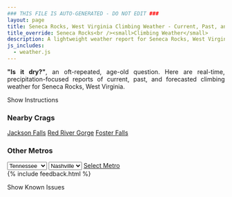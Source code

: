 ```yaml
---
### THIS FILE IS AUTO-GENERATED - DO NOT EDIT ###
layout: page
title: Seneca Rocks, West Virginia Climbing Weather - Current, Past, and Forecasted Report
title_override: Seneca Rocks<br /><small>Climbing Weather</small>
description: A lightweight weather report for Seneca Rocks, West Virginia. Optimized for slow internet connections.
js_includes:
  - weather.js
---
```


<section class="measure center lh-copy f5-ns f6 ph2 mv4" style="text-align: justify;">
<strong>"Is it dry?"</strong>, an oft-repeated, age-old question. Here are real-time,
precipitation-focused reports of current, past, and forecasted climbing weather for Seneca Rocks, West Virginia.
</section>

<p id="settings-toggle" class="mw5 b center tc hover-light-red black-70 pointer">Show Instructions</p>
<section id="settings" class="overflow-hidden" style="display:none;">
    <div class="mv2 ph2 center">
        <div class="fn f6 tc pv2">
            <p class="measure lh-copy center"><strong>Show/hide hourly forecasts</strong> by clicking the desired day.</p>
            <hr class="mw5 p0 mv2 o-60 b0 bt b--light-red light-red bg-light-red">
            <p class="measure lh-copy center"><strong>Current and Past conditions</strong> are measured by the nearest weather station. <strong>Forecast conditions</strong> are calculated and polled separately.</p>
            <hr class="mw5 p0 mv2 o-60 b0 bt b--light-red light-red bg-light-red">
            <p class="measure lh-copy center"><strong>Having issues?</strong> Try <a id="clear-cache" class="no-underline relative fancy-link light-red hover-light-red" href="#">clearing the local cache</a>.</p>
            <hr class="mw5 p0 mv2 o-60 b0 bt b--light-red light-red bg-light-red">
            <p class="measure lh-copy center">Weather data sourced from <a class="no-underline fancy-link relative light-red" target="_blank" href="https://www.weather.gov/documentation/services-web-api">weather.gov</a>.</p>
        </div>
    </div>
</section>
<section id="weather" data-crag="seneca-rocks-west-virginia" class="mv4-ns mv3 ph2 center"></section>
<section id="nearby" class="tc lh-copy">
  <h3>Nearby Crags</h3>
<a class="nowrap no-underline fancy-link relative light-red mh3" href="/crags/jackson-falls-illinois-weather.html">Jackson Falls</a>
<a class="nowrap no-underline fancy-link relative light-red mh3" href="/crags/red-river-gorge-kentucky-weather.html">Red River Gorge</a>
<a class="nowrap no-underline fancy-link relative light-red mh3" href="/crags/foster-falls-tennessee-weather.html">Foster Falls</a>
</section>
<section id="nearby" class="tc lh-copy">
  <h3>Other Metros</h3>
  <select class="ma1 bg-near-white pa2" id="stateSel">
    <option value="Texas">Texas</option>
    <option value="Washington">Washington</option>
    <option value="Colorado">Colorado</option>
    <option value="Tennessee" selected>Tennessee</option>
    <option value="Utah">Utah</option>
    <option value="California">California</option>
  </select>
  <select class="ma1 bg-near-white pa2" id="citySel">
    <option value="Nashville" selected>Nashville</option>
  </select>
  <a id="selectMetro" class="f6 link dim ph3 pv2 ma1 dib white bg-light-red" href="/crags/nashville-tennessee-weather.html">Select Metro</a>
  <script>
    var states = [];
    states["Texas"] = "Austin"
    states["Washington"] = "Seattle"
    states["Colorado"] = "Denver"
    states["Tennessee"] = "Nashville"
    states["Utah"] = "Salt Lake City"
    states["California"] = "San Francisco|Los Angeles"
  </script>
</section>
{% include feedback.html %}
<p id="issues-toggle" class="mw5 b center tc hover-light-red black-70 pointer">Show Known Issues</p>
<section id="issues" class="overflow-hidden tc f6">
</section>

<script>
  var weekly_LWX_14_57 = {"updated":"2021-05-05T08:31:51+00:00","units":"us","forecastGenerator":"BaselineForecastGenerator","generatedAt":"2021-05-05T08:49:19+00:00","updateTime":"2021-05-05T08:31:51+00:00","validTimes":"2021-05-05T02:00:00+00:00/P7DT23H","elevation":{"value":631.8504,"unitCode":"unit:m"},"periods":[{"number":1,"name":"Overnight","startTime":"2021-05-05T04:00:00-04:00","endTime":"2021-05-05T06:00:00-04:00","isDaytime":false,"temperature":59,"temperatureUnit":"F","temperatureTrend":null,"windSpeed":"6 mph","windDirection":"SW","icon":"https://api.weather.gov/icons/land/night/tsra,70?size=medium","shortForecast":"Chance Showers And Thunderstorms","detailedForecast":"Scattered rain showers before 5am, then a chance of showers and thunderstorms. Mostly cloudy, with a low around 59. Southwest wind around 6 mph. Chance of precipitation is 70%. New rainfall amounts between a tenth and quarter of an inch possible."},{"number":2,"name":"Wednesday","startTime":"2021-05-05T06:00:00-04:00","endTime":"2021-05-05T18:00:00-04:00","isDaytime":true,"temperature":67,"temperatureUnit":"F","temperatureTrend":"falling","windSpeed":"6 to 10 mph","windDirection":"W","icon":"https://api.weather.gov/icons/land/day/tsra,80/tsra,50?size=medium","shortForecast":"Widespread Showers And Thunderstorms","detailedForecast":"Widespread showers and thunderstorms. Mostly cloudy. High near 67, with temperatures falling to around 57 in the afternoon. West wind 6 to 10 mph, with gusts as high as 22 mph. Chance of precipitation is 80%. New rainfall amounts between a tenth and quarter of an inch possible."},{"number":3,"name":"Wednesday Night","startTime":"2021-05-05T18:00:00-04:00","endTime":"2021-05-06T06:00:00-04:00","isDaytime":false,"temperature":37,"temperatureUnit":"F","temperatureTrend":null,"windSpeed":"9 mph","windDirection":"NW","icon":"https://api.weather.gov/icons/land/night/rain_showers,20/bkn?size=medium","shortForecast":"Slight Chance Rain Showers then Mostly Cloudy","detailedForecast":"A slight chance of rain showers before 11pm. Mostly cloudy, with a low around 37. Northwest wind around 9 mph, with gusts as high as 21 mph. Chance of precipitation is 20%. New rainfall amounts less than a tenth of an inch possible."},{"number":4,"name":"Thursday","startTime":"2021-05-06T06:00:00-04:00","endTime":"2021-05-06T18:00:00-04:00","isDaytime":true,"temperature":61,"temperatureUnit":"F","temperatureTrend":null,"windSpeed":"9 mph","windDirection":"NW","icon":"https://api.weather.gov/icons/land/day/sct?size=medium","shortForecast":"Mostly Sunny","detailedForecast":"Mostly sunny, with a high near 61. Northwest wind around 9 mph."},{"number":5,"name":"Thursday Night","startTime":"2021-05-06T18:00:00-04:00","endTime":"2021-05-07T06:00:00-04:00","isDaytime":false,"temperature":42,"temperatureUnit":"F","temperatureTrend":null,"windSpeed":"1 to 7 mph","windDirection":"W","icon":"https://api.weather.gov/icons/land/night/bkn/rain_showers,30?size=medium","shortForecast":"Mostly Cloudy then Chance Rain Showers","detailedForecast":"A chance of rain showers after 2am. Mostly cloudy, with a low around 42. West wind 1 to 7 mph. Chance of precipitation is 30%."},{"number":6,"name":"Friday","startTime":"2021-05-07T06:00:00-04:00","endTime":"2021-05-07T18:00:00-04:00","isDaytime":true,"temperature":54,"temperatureUnit":"F","temperatureTrend":null,"windSpeed":"2 to 13 mph","windDirection":"W","icon":"https://api.weather.gov/icons/land/day/rain_showers,60?size=medium","shortForecast":"Rain Showers Likely","detailedForecast":"Rain showers likely. Partly sunny, with a high near 54. Chance of precipitation is 60%."},{"number":7,"name":"Friday Night","startTime":"2021-05-07T18:00:00-04:00","endTime":"2021-05-08T06:00:00-04:00","isDaytime":false,"temperature":38,"temperatureUnit":"F","temperatureTrend":null,"windSpeed":"6 to 12 mph","windDirection":"NW","icon":"https://api.weather.gov/icons/land/night/rain_showers,60/rain_showers?size=medium","shortForecast":"Rain Showers Likely","detailedForecast":"Rain showers likely. Partly cloudy, with a low around 38. Chance of precipitation is 60%."},{"number":8,"name":"Saturday","startTime":"2021-05-08T06:00:00-04:00","endTime":"2021-05-08T18:00:00-04:00","isDaytime":true,"temperature":55,"temperatureUnit":"F","temperatureTrend":null,"windSpeed":"8 to 14 mph","windDirection":"W","icon":"https://api.weather.gov/icons/land/day/rain_showers?size=medium","shortForecast":"Slight Chance Rain Showers","detailedForecast":"A slight chance of rain showers. Mostly sunny, with a high near 55."},{"number":9,"name":"Saturday Night","startTime":"2021-05-08T18:00:00-04:00","endTime":"2021-05-09T06:00:00-04:00","isDaytime":false,"temperature":39,"temperatureUnit":"F","temperatureTrend":null,"windSpeed":"6 to 13 mph","windDirection":"W","icon":"https://api.weather.gov/icons/land/night/rain_showers,40?size=medium","shortForecast":"Chance Rain Showers","detailedForecast":"A chance of rain showers. Partly cloudy, with a low around 39. Chance of precipitation is 40%."},{"number":10,"name":"Sunday","startTime":"2021-05-09T06:00:00-04:00","endTime":"2021-05-09T18:00:00-04:00","isDaytime":true,"temperature":60,"temperatureUnit":"F","temperatureTrend":null,"windSpeed":"6 to 10 mph","windDirection":"SW","icon":"https://api.weather.gov/icons/land/day/rain_showers,60?size=medium","shortForecast":"Rain Showers Likely","detailedForecast":"Rain showers likely. Mostly cloudy, with a high near 60. Chance of precipitation is 60%."},{"number":11,"name":"Sunday Night","startTime":"2021-05-09T18:00:00-04:00","endTime":"2021-05-10T06:00:00-04:00","isDaytime":false,"temperature":47,"temperatureUnit":"F","temperatureTrend":null,"windSpeed":"10 mph","windDirection":"W","icon":"https://api.weather.gov/icons/land/night/rain_showers,60?size=medium","shortForecast":"Rain Showers Likely","detailedForecast":"Rain showers likely. Mostly cloudy, with a low around 47. Chance of precipitation is 60%."},{"number":12,"name":"Monday","startTime":"2021-05-10T06:00:00-04:00","endTime":"2021-05-10T18:00:00-04:00","isDaytime":true,"temperature":63,"temperatureUnit":"F","temperatureTrend":null,"windSpeed":"10 mph","windDirection":"W","icon":"https://api.weather.gov/icons/land/day/rain_showers,60/rain_showers,40?size=medium","shortForecast":"Rain Showers Likely","detailedForecast":"Rain showers likely. Mostly cloudy, with a high near 63. Chance of precipitation is 60%."},{"number":13,"name":"Monday Night","startTime":"2021-05-10T18:00:00-04:00","endTime":"2021-05-11T06:00:00-04:00","isDaytime":false,"temperature":42,"temperatureUnit":"F","temperatureTrend":null,"windSpeed":"10 mph","windDirection":"W","icon":"https://api.weather.gov/icons/land/night/rain_showers,40/rain_showers,30?size=medium","shortForecast":"Chance Rain Showers","detailedForecast":"A chance of rain showers. Mostly cloudy, with a low around 42. Chance of precipitation is 40%."},{"number":14,"name":"Tuesday","startTime":"2021-05-11T06:00:00-04:00","endTime":"2021-05-11T18:00:00-04:00","isDaytime":true,"temperature":61,"temperatureUnit":"F","temperatureTrend":null,"windSpeed":"10 mph","windDirection":"NW","icon":"https://api.weather.gov/icons/land/day/rain_showers,30?size=medium","shortForecast":"Chance Rain Showers","detailedForecast":"A chance of rain showers. Partly sunny, with a high near 61. Chance of precipitation is 30%."}]}
  var hourly_LWX_14_57 = {"@context":["https://geojson.org/geojson-ld/geojson-context.jsonld",{"@version":"1.1","wx":"https://api.weather.gov/ontology#","geo":"http://www.opengis.net/ont/geosparql#","unit":"http://codes.wmo.int/common/unit/","@vocab":"https://api.weather.gov/ontology#"}],"type":"Feature","geometry":{"type":"Polygon","coordinates":[[[-79.3972496,38.8393141],[-79.40051389999999,38.8173131],[-79.37227449999999,38.8147678],[-79.36900429999999,38.8367685],[-79.3972496,38.8393141]]]},"properties":{"updated":"2021-05-05T08:31:51+00:00","units":"us","forecastGenerator":"HourlyForecastGenerator","generatedAt":"2021-05-05T08:49:20+00:00","updateTime":"2021-05-05T08:31:51+00:00","validTimes":"2021-05-05T02:00:00+00:00/P7DT23H","elevation":{"value":631.8504,"unitCode":"unit:m"},"periods":[{"number":1,"name":"","startTime":"2021-05-05T04:00:00-04:00","endTime":"2021-05-05T05:00:00-04:00","isDaytime":false,"temperature":63,"temperatureUnit":"F","temperatureTrend":null,"windSpeed":"6 mph","windDirection":"SW","icon":"https://api.weather.gov/icons/land/night/rain_showers,40?size=small","shortForecast":"Scattered Rain Showers","detailedForecast":""},{"number":2,"name":"","startTime":"2021-05-05T05:00:00-04:00","endTime":"2021-05-05T06:00:00-04:00","isDaytime":false,"temperature":63,"temperatureUnit":"F","temperatureTrend":null,"windSpeed":"5 mph","windDirection":"SW","icon":"https://api.weather.gov/icons/land/night/tsra,70?size=small","shortForecast":"Chance Showers And Thunderstorms","detailedForecast":""},{"number":3,"name":"","startTime":"2021-05-05T06:00:00-04:00","endTime":"2021-05-05T07:00:00-04:00","isDaytime":true,"temperature":62,"temperatureUnit":"F","temperatureTrend":null,"windSpeed":"6 mph","windDirection":"SW","icon":"https://api.weather.gov/icons/land/day/tsra,70?size=small","shortForecast":"Chance Showers And Thunderstorms","detailedForecast":""},{"number":4,"name":"","startTime":"2021-05-05T07:00:00-04:00","endTime":"2021-05-05T08:00:00-04:00","isDaytime":true,"temperature":61,"temperatureUnit":"F","temperatureTrend":null,"windSpeed":"6 mph","windDirection":"SW","icon":"https://api.weather.gov/icons/land/day/tsra,70?size=small","shortForecast":"Chance Showers And Thunderstorms","detailedForecast":""},{"number":5,"name":"","startTime":"2021-05-05T08:00:00-04:00","endTime":"2021-05-05T09:00:00-04:00","isDaytime":true,"temperature":62,"temperatureUnit":"F","temperatureTrend":null,"windSpeed":"7 mph","windDirection":"W","icon":"https://api.weather.gov/icons/land/day/rain_showers,80?size=small","shortForecast":"Widespread Rain Showers","detailedForecast":""},{"number":6,"name":"","startTime":"2021-05-05T09:00:00-04:00","endTime":"2021-05-05T10:00:00-04:00","isDaytime":true,"temperature":63,"temperatureUnit":"F","temperatureTrend":null,"windSpeed":"8 mph","windDirection":"W","icon":"https://api.weather.gov/icons/land/day/rain_showers,80?size=small","shortForecast":"Widespread Rain Showers","detailedForecast":""},{"number":7,"name":"","startTime":"2021-05-05T10:00:00-04:00","endTime":"2021-05-05T11:00:00-04:00","isDaytime":true,"temperature":64,"temperatureUnit":"F","temperatureTrend":null,"windSpeed":"9 mph","windDirection":"W","icon":"https://api.weather.gov/icons/land/day/rain_showers,80?size=small","shortForecast":"Widespread Rain Showers","detailedForecast":""},{"number":8,"name":"","startTime":"2021-05-05T11:00:00-04:00","endTime":"2021-05-05T12:00:00-04:00","isDaytime":true,"temperature":64,"temperatureUnit":"F","temperatureTrend":null,"windSpeed":"10 mph","windDirection":"W","icon":"https://api.weather.gov/icons/land/day/rain_showers,80?size=small","shortForecast":"Widespread Rain Showers","detailedForecast":""},{"number":9,"name":"","startTime":"2021-05-05T12:00:00-04:00","endTime":"2021-05-05T13:00:00-04:00","isDaytime":true,"temperature":64,"temperatureUnit":"F","temperatureTrend":null,"windSpeed":"10 mph","windDirection":"W","icon":"https://api.weather.gov/icons/land/day/rain_showers,50?size=small","shortForecast":"Scattered Rain Showers","detailedForecast":""},{"number":10,"name":"","startTime":"2021-05-05T13:00:00-04:00","endTime":"2021-05-05T14:00:00-04:00","isDaytime":true,"temperature":63,"temperatureUnit":"F","temperatureTrend":null,"windSpeed":"9 mph","windDirection":"NW","icon":"https://api.weather.gov/icons/land/day/rain_showers,50?size=small","shortForecast":"Scattered Rain Showers","detailedForecast":""},{"number":11,"name":"","startTime":"2021-05-05T14:00:00-04:00","endTime":"2021-05-05T15:00:00-04:00","isDaytime":true,"temperature":62,"temperatureUnit":"F","temperatureTrend":null,"windSpeed":"8 mph","windDirection":"NW","icon":"https://api.weather.gov/icons/land/day/rain_showers,50?size=small","shortForecast":"Scattered Rain Showers","detailedForecast":""},{"number":12,"name":"","startTime":"2021-05-05T15:00:00-04:00","endTime":"2021-05-05T16:00:00-04:00","isDaytime":true,"temperature":61,"temperatureUnit":"F","temperatureTrend":null,"windSpeed":"9 mph","windDirection":"NW","icon":"https://api.weather.gov/icons/land/day/rain_showers,40?size=small","shortForecast":"Scattered Rain Showers","detailedForecast":""},{"number":13,"name":"","startTime":"2021-05-05T16:00:00-04:00","endTime":"2021-05-05T17:00:00-04:00","isDaytime":true,"temperature":59,"temperatureUnit":"F","temperatureTrend":null,"windSpeed":"9 mph","windDirection":"NW","icon":"https://api.weather.gov/icons/land/day/rain_showers,40?size=small","shortForecast":"Scattered Rain Showers","detailedForecast":""},{"number":14,"name":"","startTime":"2021-05-05T17:00:00-04:00","endTime":"2021-05-05T18:00:00-04:00","isDaytime":true,"temperature":57,"temperatureUnit":"F","temperatureTrend":null,"windSpeed":"9 mph","windDirection":"NW","icon":"https://api.weather.gov/icons/land/day/rain_showers,40?size=small","shortForecast":"Scattered Rain Showers","detailedForecast":""},{"number":15,"name":"","startTime":"2021-05-05T18:00:00-04:00","endTime":"2021-05-05T19:00:00-04:00","isDaytime":false,"temperature":57,"temperatureUnit":"F","temperatureTrend":null,"windSpeed":"9 mph","windDirection":"NW","icon":"https://api.weather.gov/icons/land/night/rain_showers?size=small","shortForecast":"Slight Chance Rain Showers","detailedForecast":""},{"number":16,"name":"","startTime":"2021-05-05T19:00:00-04:00","endTime":"2021-05-05T20:00:00-04:00","isDaytime":false,"temperature":55,"temperatureUnit":"F","temperatureTrend":null,"windSpeed":"9 mph","windDirection":"NW","icon":"https://api.weather.gov/icons/land/night/rain_showers?size=small","shortForecast":"Slight Chance Rain Showers","detailedForecast":""},{"number":17,"name":"","startTime":"2021-05-05T20:00:00-04:00","endTime":"2021-05-05T21:00:00-04:00","isDaytime":false,"temperature":53,"temperatureUnit":"F","temperatureTrend":null,"windSpeed":"9 mph","windDirection":"NW","icon":"https://api.weather.gov/icons/land/night/rain_showers?size=small","shortForecast":"Slight Chance Rain Showers","detailedForecast":""},{"number":18,"name":"","startTime":"2021-05-05T21:00:00-04:00","endTime":"2021-05-05T22:00:00-04:00","isDaytime":false,"temperature":51,"temperatureUnit":"F","temperatureTrend":null,"windSpeed":"9 mph","windDirection":"NW","icon":"https://api.weather.gov/icons/land/night/rain_showers?size=small","shortForecast":"Slight Chance Rain Showers","detailedForecast":""},{"number":19,"name":"","startTime":"2021-05-05T22:00:00-04:00","endTime":"2021-05-05T23:00:00-04:00","isDaytime":false,"temperature":49,"temperatureUnit":"F","temperatureTrend":null,"windSpeed":"9 mph","windDirection":"NW","icon":"https://api.weather.gov/icons/land/night/rain_showers?size=small","shortForecast":"Slight Chance Rain Showers","detailedForecast":""},{"number":20,"name":"","startTime":"2021-05-05T23:00:00-04:00","endTime":"2021-05-06T00:00:00-04:00","isDaytime":false,"temperature":48,"temperatureUnit":"F","temperatureTrend":null,"windSpeed":"9 mph","windDirection":"NW","icon":"https://api.weather.gov/icons/land/night/bkn?size=small","shortForecast":"Mostly Cloudy","detailedForecast":""},{"number":21,"name":"","startTime":"2021-05-06T00:00:00-04:00","endTime":"2021-05-06T01:00:00-04:00","isDaytime":false,"temperature":46,"temperatureUnit":"F","temperatureTrend":null,"windSpeed":"9 mph","windDirection":"NW","icon":"https://api.weather.gov/icons/land/night/bkn?size=small","shortForecast":"Mostly Cloudy","detailedForecast":""},{"number":22,"name":"","startTime":"2021-05-06T01:00:00-04:00","endTime":"2021-05-06T02:00:00-04:00","isDaytime":false,"temperature":45,"temperatureUnit":"F","temperatureTrend":null,"windSpeed":"9 mph","windDirection":"NW","icon":"https://api.weather.gov/icons/land/night/sct?size=small","shortForecast":"Partly Cloudy","detailedForecast":""},{"number":23,"name":"","startTime":"2021-05-06T02:00:00-04:00","endTime":"2021-05-06T03:00:00-04:00","isDaytime":false,"temperature":43,"temperatureUnit":"F","temperatureTrend":null,"windSpeed":"9 mph","windDirection":"NW","icon":"https://api.weather.gov/icons/land/night/sct?size=small","shortForecast":"Partly Cloudy","detailedForecast":""},{"number":24,"name":"","startTime":"2021-05-06T03:00:00-04:00","endTime":"2021-05-06T04:00:00-04:00","isDaytime":false,"temperature":42,"temperatureUnit":"F","temperatureTrend":null,"windSpeed":"8 mph","windDirection":"NW","icon":"https://api.weather.gov/icons/land/night/sct?size=small","shortForecast":"Partly Cloudy","detailedForecast":""},{"number":25,"name":"","startTime":"2021-05-06T04:00:00-04:00","endTime":"2021-05-06T05:00:00-04:00","isDaytime":false,"temperature":40,"temperatureUnit":"F","temperatureTrend":null,"windSpeed":"7 mph","windDirection":"NW","icon":"https://api.weather.gov/icons/land/night/sct?size=small","shortForecast":"Partly Cloudy","detailedForecast":""},{"number":26,"name":"","startTime":"2021-05-06T05:00:00-04:00","endTime":"2021-05-06T06:00:00-04:00","isDaytime":false,"temperature":40,"temperatureUnit":"F","temperatureTrend":null,"windSpeed":"7 mph","windDirection":"NW","icon":"https://api.weather.gov/icons/land/night/few?size=small","shortForecast":"Mostly Clear","detailedForecast":""},{"number":27,"name":"","startTime":"2021-05-06T06:00:00-04:00","endTime":"2021-05-06T07:00:00-04:00","isDaytime":true,"temperature":39,"temperatureUnit":"F","temperatureTrend":null,"windSpeed":"8 mph","windDirection":"NW","icon":"https://api.weather.gov/icons/land/day/few?size=small","shortForecast":"Sunny","detailedForecast":""},{"number":28,"name":"","startTime":"2021-05-06T07:00:00-04:00","endTime":"2021-05-06T08:00:00-04:00","isDaytime":true,"temperature":39,"temperatureUnit":"F","temperatureTrend":null,"windSpeed":"8 mph","windDirection":"NW","icon":"https://api.weather.gov/icons/land/day/sct?size=small","shortForecast":"Mostly Sunny","detailedForecast":""},{"number":29,"name":"","startTime":"2021-05-06T08:00:00-04:00","endTime":"2021-05-06T09:00:00-04:00","isDaytime":true,"temperature":43,"temperatureUnit":"F","temperatureTrend":null,"windSpeed":"9 mph","windDirection":"NW","icon":"https://api.weather.gov/icons/land/day/sct?size=small","shortForecast":"Mostly Sunny","detailedForecast":""},{"number":30,"name":"","startTime":"2021-05-06T09:00:00-04:00","endTime":"2021-05-06T10:00:00-04:00","isDaytime":true,"temperature":47,"temperatureUnit":"F","temperatureTrend":null,"windSpeed":"9 mph","windDirection":"NW","icon":"https://api.weather.gov/icons/land/day/sct?size=small","shortForecast":"Mostly Sunny","detailedForecast":""},{"number":31,"name":"","startTime":"2021-05-06T10:00:00-04:00","endTime":"2021-05-06T11:00:00-04:00","isDaytime":true,"temperature":50,"temperatureUnit":"F","temperatureTrend":null,"windSpeed":"8 mph","windDirection":"NW","icon":"https://api.weather.gov/icons/land/day/sct?size=small","shortForecast":"Mostly Sunny","detailedForecast":""},{"number":32,"name":"","startTime":"2021-05-06T11:00:00-04:00","endTime":"2021-05-06T12:00:00-04:00","isDaytime":true,"temperature":53,"temperatureUnit":"F","temperatureTrend":null,"windSpeed":"8 mph","windDirection":"NW","icon":"https://api.weather.gov/icons/land/day/sct?size=small","shortForecast":"Mostly Sunny","detailedForecast":""},{"number":33,"name":"","startTime":"2021-05-06T12:00:00-04:00","endTime":"2021-05-06T13:00:00-04:00","isDaytime":true,"temperature":56,"temperatureUnit":"F","temperatureTrend":null,"windSpeed":"8 mph","windDirection":"NW","icon":"https://api.weather.gov/icons/land/day/sct?size=small","shortForecast":"Mostly Sunny","detailedForecast":""},{"number":34,"name":"","startTime":"2021-05-06T13:00:00-04:00","endTime":"2021-05-06T14:00:00-04:00","isDaytime":true,"temperature":58,"temperatureUnit":"F","temperatureTrend":null,"windSpeed":"8 mph","windDirection":"NW","icon":"https://api.weather.gov/icons/land/day/sct?size=small","shortForecast":"Mostly Sunny","detailedForecast":""},{"number":35,"name":"","startTime":"2021-05-06T14:00:00-04:00","endTime":"2021-05-06T15:00:00-04:00","isDaytime":true,"temperature":59,"temperatureUnit":"F","temperatureTrend":null,"windSpeed":"8 mph","windDirection":"NW","icon":"https://api.weather.gov/icons/land/day/sct?size=small","shortForecast":"Mostly Sunny","detailedForecast":""},{"number":36,"name":"","startTime":"2021-05-06T15:00:00-04:00","endTime":"2021-05-06T16:00:00-04:00","isDaytime":true,"temperature":60,"temperatureUnit":"F","temperatureTrend":null,"windSpeed":"8 mph","windDirection":"NW","icon":"https://api.weather.gov/icons/land/day/sct?size=small","shortForecast":"Mostly Sunny","detailedForecast":""},{"number":37,"name":"","startTime":"2021-05-06T16:00:00-04:00","endTime":"2021-05-06T17:00:00-04:00","isDaytime":true,"temperature":60,"temperatureUnit":"F","temperatureTrend":null,"windSpeed":"8 mph","windDirection":"NW","icon":"https://api.weather.gov/icons/land/day/sct?size=small","shortForecast":"Mostly Sunny","detailedForecast":""},{"number":38,"name":"","startTime":"2021-05-06T17:00:00-04:00","endTime":"2021-05-06T18:00:00-04:00","isDaytime":true,"temperature":59,"temperatureUnit":"F","temperatureTrend":null,"windSpeed":"8 mph","windDirection":"NW","icon":"https://api.weather.gov/icons/land/day/sct?size=small","shortForecast":"Mostly Sunny","detailedForecast":""},{"number":39,"name":"","startTime":"2021-05-06T18:00:00-04:00","endTime":"2021-05-06T19:00:00-04:00","isDaytime":false,"temperature":57,"temperatureUnit":"F","temperatureTrend":null,"windSpeed":"7 mph","windDirection":"NW","icon":"https://api.weather.gov/icons/land/night/bkn?size=small","shortForecast":"Mostly Cloudy","detailedForecast":""},{"number":40,"name":"","startTime":"2021-05-06T19:00:00-04:00","endTime":"2021-05-06T20:00:00-04:00","isDaytime":false,"temperature":55,"temperatureUnit":"F","temperatureTrend":null,"windSpeed":"5 mph","windDirection":"NW","icon":"https://api.weather.gov/icons/land/night/bkn?size=small","shortForecast":"Mostly Cloudy","detailedForecast":""},{"number":41,"name":"","startTime":"2021-05-06T20:00:00-04:00","endTime":"2021-05-06T21:00:00-04:00","isDaytime":false,"temperature":53,"temperatureUnit":"F","temperatureTrend":null,"windSpeed":"3 mph","windDirection":"NW","icon":"https://api.weather.gov/icons/land/night/bkn?size=small","shortForecast":"Mostly Cloudy","detailedForecast":""},{"number":42,"name":"","startTime":"2021-05-06T21:00:00-04:00","endTime":"2021-05-06T22:00:00-04:00","isDaytime":false,"temperature":51,"temperatureUnit":"F","temperatureTrend":null,"windSpeed":"2 mph","windDirection":"NW","icon":"https://api.weather.gov/icons/land/night/bkn?size=small","shortForecast":"Mostly Cloudy","detailedForecast":""},{"number":43,"name":"","startTime":"2021-05-06T22:00:00-04:00","endTime":"2021-05-06T23:00:00-04:00","isDaytime":false,"temperature":49,"temperatureUnit":"F","temperatureTrend":null,"windSpeed":"2 mph","windDirection":"NW","icon":"https://api.weather.gov/icons/land/night/bkn?size=small","shortForecast":"Mostly Cloudy","detailedForecast":""},{"number":44,"name":"","startTime":"2021-05-06T23:00:00-04:00","endTime":"2021-05-07T00:00:00-04:00","isDaytime":false,"temperature":47,"temperatureUnit":"F","temperatureTrend":null,"windSpeed":"2 mph","windDirection":"W","icon":"https://api.weather.gov/icons/land/night/bkn?size=small","shortForecast":"Mostly Cloudy","detailedForecast":""},{"number":45,"name":"","startTime":"2021-05-07T00:00:00-04:00","endTime":"2021-05-07T01:00:00-04:00","isDaytime":false,"temperature":46,"temperatureUnit":"F","temperatureTrend":null,"windSpeed":"2 mph","windDirection":"W","icon":"https://api.weather.gov/icons/land/night/bkn?size=small","shortForecast":"Mostly Cloudy","detailedForecast":""},{"number":46,"name":"","startTime":"2021-05-07T01:00:00-04:00","endTime":"2021-05-07T02:00:00-04:00","isDaytime":false,"temperature":45,"temperatureUnit":"F","temperatureTrend":null,"windSpeed":"1 mph","windDirection":"W","icon":"https://api.weather.gov/icons/land/night/bkn?size=small","shortForecast":"Mostly Cloudy","detailedForecast":""},{"number":47,"name":"","startTime":"2021-05-07T02:00:00-04:00","endTime":"2021-05-07T03:00:00-04:00","isDaytime":false,"temperature":44,"temperatureUnit":"F","temperatureTrend":null,"windSpeed":"1 mph","windDirection":"SW","icon":"https://api.weather.gov/icons/land/night/rain_showers?size=small","shortForecast":"Chance Rain Showers","detailedForecast":""},{"number":48,"name":"","startTime":"2021-05-07T03:00:00-04:00","endTime":"2021-05-07T04:00:00-04:00","isDaytime":false,"temperature":43,"temperatureUnit":"F","temperatureTrend":null,"windSpeed":"1 mph","windDirection":"SW","icon":"https://api.weather.gov/icons/land/night/rain_showers?size=small","shortForecast":"Chance Rain Showers","detailedForecast":""},{"number":49,"name":"","startTime":"2021-05-07T04:00:00-04:00","endTime":"2021-05-07T05:00:00-04:00","isDaytime":false,"temperature":43,"temperatureUnit":"F","temperatureTrend":null,"windSpeed":"2 mph","windDirection":"SW","icon":"https://api.weather.gov/icons/land/night/rain_showers?size=small","shortForecast":"Chance Rain Showers","detailedForecast":""},{"number":50,"name":"","startTime":"2021-05-07T05:00:00-04:00","endTime":"2021-05-07T06:00:00-04:00","isDaytime":false,"temperature":43,"temperatureUnit":"F","temperatureTrend":null,"windSpeed":"2 mph","windDirection":"SW","icon":"https://api.weather.gov/icons/land/night/rain_showers?size=small","shortForecast":"Chance Rain Showers","detailedForecast":""},{"number":51,"name":"","startTime":"2021-05-07T06:00:00-04:00","endTime":"2021-05-07T07:00:00-04:00","isDaytime":true,"temperature":44,"temperatureUnit":"F","temperatureTrend":null,"windSpeed":"2 mph","windDirection":"SW","icon":"https://api.weather.gov/icons/land/day/rain_showers?size=small","shortForecast":"Chance Rain Showers","detailedForecast":""},{"number":52,"name":"","startTime":"2021-05-07T07:00:00-04:00","endTime":"2021-05-07T08:00:00-04:00","isDaytime":true,"temperature":45,"temperatureUnit":"F","temperatureTrend":null,"windSpeed":"2 mph","windDirection":"SW","icon":"https://api.weather.gov/icons/land/day/rain_showers?size=small","shortForecast":"Chance Rain Showers","detailedForecast":""},{"number":53,"name":"","startTime":"2021-05-07T08:00:00-04:00","endTime":"2021-05-07T09:00:00-04:00","isDaytime":true,"temperature":46,"temperatureUnit":"F","temperatureTrend":null,"windSpeed":"3 mph","windDirection":"SW","icon":"https://api.weather.gov/icons/land/day/rain_showers?size=small","shortForecast":"Rain Showers Likely","detailedForecast":""},{"number":54,"name":"","startTime":"2021-05-07T09:00:00-04:00","endTime":"2021-05-07T10:00:00-04:00","isDaytime":true,"temperature":48,"temperatureUnit":"F","temperatureTrend":null,"windSpeed":"5 mph","windDirection":"SW","icon":"https://api.weather.gov/icons/land/day/rain_showers?size=small","shortForecast":"Rain Showers Likely","detailedForecast":""},{"number":55,"name":"","startTime":"2021-05-07T10:00:00-04:00","endTime":"2021-05-07T11:00:00-04:00","isDaytime":true,"temperature":50,"temperatureUnit":"F","temperatureTrend":null,"windSpeed":"7 mph","windDirection":"W","icon":"https://api.weather.gov/icons/land/day/rain_showers?size=small","shortForecast":"Rain Showers Likely","detailedForecast":""},{"number":56,"name":"","startTime":"2021-05-07T11:00:00-04:00","endTime":"2021-05-07T12:00:00-04:00","isDaytime":true,"temperature":51,"temperatureUnit":"F","temperatureTrend":null,"windSpeed":"8 mph","windDirection":"W","icon":"https://api.weather.gov/icons/land/day/rain_showers?size=small","shortForecast":"Rain Showers Likely","detailedForecast":""},{"number":57,"name":"","startTime":"2021-05-07T12:00:00-04:00","endTime":"2021-05-07T13:00:00-04:00","isDaytime":true,"temperature":51,"temperatureUnit":"F","temperatureTrend":null,"windSpeed":"9 mph","windDirection":"W","icon":"https://api.weather.gov/icons/land/day/rain_showers?size=small","shortForecast":"Rain Showers Likely","detailedForecast":""},{"number":58,"name":"","startTime":"2021-05-07T13:00:00-04:00","endTime":"2021-05-07T14:00:00-04:00","isDaytime":true,"temperature":51,"temperatureUnit":"F","temperatureTrend":null,"windSpeed":"9 mph","windDirection":"W","icon":"https://api.weather.gov/icons/land/day/rain_showers?size=small","shortForecast":"Rain Showers Likely","detailedForecast":""},{"number":59,"name":"","startTime":"2021-05-07T14:00:00-04:00","endTime":"2021-05-07T15:00:00-04:00","isDaytime":true,"temperature":51,"temperatureUnit":"F","temperatureTrend":null,"windSpeed":"10 mph","windDirection":"W","icon":"https://api.weather.gov/icons/land/day/rain_showers?size=small","shortForecast":"Rain Showers Likely","detailedForecast":""},{"number":60,"name":"","startTime":"2021-05-07T15:00:00-04:00","endTime":"2021-05-07T16:00:00-04:00","isDaytime":true,"temperature":51,"temperatureUnit":"F","temperatureTrend":null,"windSpeed":"12 mph","windDirection":"W","icon":"https://api.weather.gov/icons/land/day/rain_showers?size=small","shortForecast":"Rain Showers Likely","detailedForecast":""},{"number":61,"name":"","startTime":"2021-05-07T16:00:00-04:00","endTime":"2021-05-07T17:00:00-04:00","isDaytime":true,"temperature":51,"temperatureUnit":"F","temperatureTrend":null,"windSpeed":"13 mph","windDirection":"NW","icon":"https://api.weather.gov/icons/land/day/rain_showers?size=small","shortForecast":"Rain Showers Likely","detailedForecast":""},{"number":62,"name":"","startTime":"2021-05-07T17:00:00-04:00","endTime":"2021-05-07T18:00:00-04:00","isDaytime":true,"temperature":50,"temperatureUnit":"F","temperatureTrend":null,"windSpeed":"13 mph","windDirection":"NW","icon":"https://api.weather.gov/icons/land/day/rain_showers?size=small","shortForecast":"Rain Showers Likely","detailedForecast":""},{"number":63,"name":"","startTime":"2021-05-07T18:00:00-04:00","endTime":"2021-05-07T19:00:00-04:00","isDaytime":false,"temperature":49,"temperatureUnit":"F","temperatureTrend":null,"windSpeed":"12 mph","windDirection":"NW","icon":"https://api.weather.gov/icons/land/night/rain_showers?size=small","shortForecast":"Rain Showers Likely","detailedForecast":""},{"number":64,"name":"","startTime":"2021-05-07T19:00:00-04:00","endTime":"2021-05-07T20:00:00-04:00","isDaytime":false,"temperature":47,"temperatureUnit":"F","temperatureTrend":null,"windSpeed":"10 mph","windDirection":"NW","icon":"https://api.weather.gov/icons/land/night/rain_showers?size=small","shortForecast":"Rain Showers Likely","detailedForecast":""},{"number":65,"name":"","startTime":"2021-05-07T20:00:00-04:00","endTime":"2021-05-07T21:00:00-04:00","isDaytime":false,"temperature":46,"temperatureUnit":"F","temperatureTrend":null,"windSpeed":"8 mph","windDirection":"NW","icon":"https://api.weather.gov/icons/land/night/rain_showers?size=small","shortForecast":"Chance Rain Showers","detailedForecast":""},{"number":66,"name":"","startTime":"2021-05-07T21:00:00-04:00","endTime":"2021-05-07T22:00:00-04:00","isDaytime":false,"temperature":45,"temperatureUnit":"F","temperatureTrend":null,"windSpeed":"7 mph","windDirection":"NW","icon":"https://api.weather.gov/icons/land/night/rain_showers?size=small","shortForecast":"Chance Rain Showers","detailedForecast":""},{"number":67,"name":"","startTime":"2021-05-07T22:00:00-04:00","endTime":"2021-05-07T23:00:00-04:00","isDaytime":false,"temperature":44,"temperatureUnit":"F","temperatureTrend":null,"windSpeed":"6 mph","windDirection":"W","icon":"https://api.weather.gov/icons/land/night/rain_showers?size=small","shortForecast":"Chance Rain Showers","detailedForecast":""},{"number":68,"name":"","startTime":"2021-05-07T23:00:00-04:00","endTime":"2021-05-08T00:00:00-04:00","isDaytime":false,"temperature":43,"temperatureUnit":"F","temperatureTrend":null,"windSpeed":"6 mph","windDirection":"W","icon":"https://api.weather.gov/icons/land/night/rain_showers?size=small","shortForecast":"Chance Rain Showers","detailedForecast":""},{"number":69,"name":"","startTime":"2021-05-08T00:00:00-04:00","endTime":"2021-05-08T01:00:00-04:00","isDaytime":false,"temperature":42,"temperatureUnit":"F","temperatureTrend":null,"windSpeed":"6 mph","windDirection":"W","icon":"https://api.weather.gov/icons/land/night/rain_showers?size=small","shortForecast":"Chance Rain Showers","detailedForecast":""},{"number":70,"name":"","startTime":"2021-05-08T01:00:00-04:00","endTime":"2021-05-08T02:00:00-04:00","isDaytime":false,"temperature":42,"temperatureUnit":"F","temperatureTrend":null,"windSpeed":"6 mph","windDirection":"W","icon":"https://api.weather.gov/icons/land/night/rain_showers?size=small","shortForecast":"Chance Rain Showers","detailedForecast":""},{"number":71,"name":"","startTime":"2021-05-08T02:00:00-04:00","endTime":"2021-05-08T03:00:00-04:00","isDaytime":false,"temperature":41,"temperatureUnit":"F","temperatureTrend":null,"windSpeed":"6 mph","windDirection":"W","icon":"https://api.weather.gov/icons/land/night/rain_showers?size=small","shortForecast":"Slight Chance Rain Showers","detailedForecast":""},{"number":72,"name":"","startTime":"2021-05-08T03:00:00-04:00","endTime":"2021-05-08T04:00:00-04:00","isDaytime":false,"temperature":40,"temperatureUnit":"F","temperatureTrend":null,"windSpeed":"6 mph","windDirection":"W","icon":"https://api.weather.gov/icons/land/night/rain_showers?size=small","shortForecast":"Slight Chance Rain Showers","detailedForecast":""},{"number":73,"name":"","startTime":"2021-05-08T04:00:00-04:00","endTime":"2021-05-08T05:00:00-04:00","isDaytime":false,"temperature":40,"temperatureUnit":"F","temperatureTrend":null,"windSpeed":"6 mph","windDirection":"W","icon":"https://api.weather.gov/icons/land/night/rain_showers?size=small","shortForecast":"Slight Chance Rain Showers","detailedForecast":""},{"number":74,"name":"","startTime":"2021-05-08T05:00:00-04:00","endTime":"2021-05-08T06:00:00-04:00","isDaytime":false,"temperature":40,"temperatureUnit":"F","temperatureTrend":null,"windSpeed":"7 mph","windDirection":"W","icon":"https://api.weather.gov/icons/land/night/rain_showers?size=small","shortForecast":"Slight Chance Rain Showers","detailedForecast":""},{"number":75,"name":"","startTime":"2021-05-08T06:00:00-04:00","endTime":"2021-05-08T07:00:00-04:00","isDaytime":true,"temperature":40,"temperatureUnit":"F","temperatureTrend":null,"windSpeed":"8 mph","windDirection":"W","icon":"https://api.weather.gov/icons/land/day/rain_showers?size=small","shortForecast":"Slight Chance Rain Showers","detailedForecast":""},{"number":76,"name":"","startTime":"2021-05-08T07:00:00-04:00","endTime":"2021-05-08T08:00:00-04:00","isDaytime":true,"temperature":41,"temperatureUnit":"F","temperatureTrend":null,"windSpeed":"9 mph","windDirection":"W","icon":"https://api.weather.gov/icons/land/day/rain_showers?size=small","shortForecast":"Slight Chance Rain Showers","detailedForecast":""},{"number":77,"name":"","startTime":"2021-05-08T08:00:00-04:00","endTime":"2021-05-08T09:00:00-04:00","isDaytime":true,"temperature":42,"temperatureUnit":"F","temperatureTrend":null,"windSpeed":"10 mph","windDirection":"W","icon":"https://api.weather.gov/icons/land/day/rain_showers?size=small","shortForecast":"Slight Chance Rain Showers","detailedForecast":""},{"number":78,"name":"","startTime":"2021-05-08T09:00:00-04:00","endTime":"2021-05-08T10:00:00-04:00","isDaytime":true,"temperature":44,"temperatureUnit":"F","temperatureTrend":null,"windSpeed":"12 mph","windDirection":"W","icon":"https://api.weather.gov/icons/land/day/rain_showers?size=small","shortForecast":"Slight Chance Rain Showers","detailedForecast":""},{"number":79,"name":"","startTime":"2021-05-08T10:00:00-04:00","endTime":"2021-05-08T11:00:00-04:00","isDaytime":true,"temperature":46,"temperatureUnit":"F","temperatureTrend":null,"windSpeed":"13 mph","windDirection":"W","icon":"https://api.weather.gov/icons/land/day/rain_showers?size=small","shortForecast":"Slight Chance Rain Showers","detailedForecast":""},{"number":80,"name":"","startTime":"2021-05-08T11:00:00-04:00","endTime":"2021-05-08T12:00:00-04:00","isDaytime":true,"temperature":48,"temperatureUnit":"F","temperatureTrend":null,"windSpeed":"14 mph","windDirection":"W","icon":"https://api.weather.gov/icons/land/day/rain_showers?size=small","shortForecast":"Slight Chance Rain Showers","detailedForecast":""},{"number":81,"name":"","startTime":"2021-05-08T12:00:00-04:00","endTime":"2021-05-08T13:00:00-04:00","isDaytime":true,"temperature":50,"temperatureUnit":"F","temperatureTrend":null,"windSpeed":"14 mph","windDirection":"W","icon":"https://api.weather.gov/icons/land/day/rain_showers?size=small","shortForecast":"Slight Chance Rain Showers","detailedForecast":""},{"number":82,"name":"","startTime":"2021-05-08T13:00:00-04:00","endTime":"2021-05-08T14:00:00-04:00","isDaytime":true,"temperature":51,"temperatureUnit":"F","temperatureTrend":null,"windSpeed":"14 mph","windDirection":"W","icon":"https://api.weather.gov/icons/land/day/rain_showers?size=small","shortForecast":"Slight Chance Rain Showers","detailedForecast":""},{"number":83,"name":"","startTime":"2021-05-08T14:00:00-04:00","endTime":"2021-05-08T15:00:00-04:00","isDaytime":true,"temperature":52,"temperatureUnit":"F","temperatureTrend":null,"windSpeed":"14 mph","windDirection":"W","icon":"https://api.weather.gov/icons/land/day/rain_showers?size=small","shortForecast":"Slight Chance Rain Showers","detailedForecast":""},{"number":84,"name":"","startTime":"2021-05-08T15:00:00-04:00","endTime":"2021-05-08T16:00:00-04:00","isDaytime":true,"temperature":53,"temperatureUnit":"F","temperatureTrend":null,"windSpeed":"14 mph","windDirection":"W","icon":"https://api.weather.gov/icons/land/day/rain_showers?size=small","shortForecast":"Slight Chance Rain Showers","detailedForecast":""},{"number":85,"name":"","startTime":"2021-05-08T16:00:00-04:00","endTime":"2021-05-08T17:00:00-04:00","isDaytime":true,"temperature":53,"temperatureUnit":"F","temperatureTrend":null,"windSpeed":"13 mph","windDirection":"W","icon":"https://api.weather.gov/icons/land/day/rain_showers?size=small","shortForecast":"Slight Chance Rain Showers","detailedForecast":""},{"number":86,"name":"","startTime":"2021-05-08T17:00:00-04:00","endTime":"2021-05-08T18:00:00-04:00","isDaytime":true,"temperature":53,"temperatureUnit":"F","temperatureTrend":null,"windSpeed":"13 mph","windDirection":"W","icon":"https://api.weather.gov/icons/land/day/rain_showers?size=small","shortForecast":"Slight Chance Rain Showers","detailedForecast":""},{"number":87,"name":"","startTime":"2021-05-08T18:00:00-04:00","endTime":"2021-05-08T19:00:00-04:00","isDaytime":false,"temperature":52,"temperatureUnit":"F","temperatureTrend":null,"windSpeed":"13 mph","windDirection":"W","icon":"https://api.weather.gov/icons/land/night/rain_showers?size=small","shortForecast":"Slight Chance Rain Showers","detailedForecast":""},{"number":88,"name":"","startTime":"2021-05-08T19:00:00-04:00","endTime":"2021-05-08T20:00:00-04:00","isDaytime":false,"temperature":51,"temperatureUnit":"F","temperatureTrend":null,"windSpeed":"12 mph","windDirection":"NW","icon":"https://api.weather.gov/icons/land/night/rain_showers?size=small","shortForecast":"Slight Chance Rain Showers","detailedForecast":""},{"number":89,"name":"","startTime":"2021-05-08T20:00:00-04:00","endTime":"2021-05-08T21:00:00-04:00","isDaytime":false,"temperature":49,"temperatureUnit":"F","temperatureTrend":null,"windSpeed":"10 mph","windDirection":"NW","icon":"https://api.weather.gov/icons/land/night/rain_showers?size=small","shortForecast":"Chance Rain Showers","detailedForecast":""},{"number":90,"name":"","startTime":"2021-05-08T21:00:00-04:00","endTime":"2021-05-08T22:00:00-04:00","isDaytime":false,"temperature":47,"temperatureUnit":"F","temperatureTrend":null,"windSpeed":"9 mph","windDirection":"NW","icon":"https://api.weather.gov/icons/land/night/rain_showers?size=small","shortForecast":"Chance Rain Showers","detailedForecast":""},{"number":91,"name":"","startTime":"2021-05-08T22:00:00-04:00","endTime":"2021-05-08T23:00:00-04:00","isDaytime":false,"temperature":45,"temperatureUnit":"F","temperatureTrend":null,"windSpeed":"7 mph","windDirection":"W","icon":"https://api.weather.gov/icons/land/night/rain_showers?size=small","shortForecast":"Chance Rain Showers","detailedForecast":""},{"number":92,"name":"","startTime":"2021-05-08T23:00:00-04:00","endTime":"2021-05-09T00:00:00-04:00","isDaytime":false,"temperature":43,"temperatureUnit":"F","temperatureTrend":null,"windSpeed":"6 mph","windDirection":"W","icon":"https://api.weather.gov/icons/land/night/rain_showers?size=small","shortForecast":"Chance Rain Showers","detailedForecast":""},{"number":93,"name":"","startTime":"2021-05-09T00:00:00-04:00","endTime":"2021-05-09T01:00:00-04:00","isDaytime":false,"temperature":42,"temperatureUnit":"F","temperatureTrend":null,"windSpeed":"6 mph","windDirection":"W","icon":"https://api.weather.gov/icons/land/night/rain_showers?size=small","shortForecast":"Chance Rain Showers","detailedForecast":""},{"number":94,"name":"","startTime":"2021-05-09T01:00:00-04:00","endTime":"2021-05-09T02:00:00-04:00","isDaytime":false,"temperature":42,"temperatureUnit":"F","temperatureTrend":null,"windSpeed":"6 mph","windDirection":"W","icon":"https://api.weather.gov/icons/land/night/rain_showers?size=small","shortForecast":"Chance Rain Showers","detailedForecast":""},{"number":95,"name":"","startTime":"2021-05-09T02:00:00-04:00","endTime":"2021-05-09T03:00:00-04:00","isDaytime":false,"temperature":42,"temperatureUnit":"F","temperatureTrend":null,"windSpeed":"6 mph","windDirection":"W","icon":"https://api.weather.gov/icons/land/night/rain_showers?size=small","shortForecast":"Chance Rain Showers","detailedForecast":""},{"number":96,"name":"","startTime":"2021-05-09T03:00:00-04:00","endTime":"2021-05-09T04:00:00-04:00","isDaytime":false,"temperature":42,"temperatureUnit":"F","temperatureTrend":null,"windSpeed":"6 mph","windDirection":"W","icon":"https://api.weather.gov/icons/land/night/rain_showers?size=small","shortForecast":"Chance Rain Showers","detailedForecast":""},{"number":97,"name":"","startTime":"2021-05-09T04:00:00-04:00","endTime":"2021-05-09T05:00:00-04:00","isDaytime":false,"temperature":41,"temperatureUnit":"F","temperatureTrend":null,"windSpeed":"6 mph","windDirection":"SW","icon":"https://api.weather.gov/icons/land/night/rain_showers?size=small","shortForecast":"Chance Rain Showers","detailedForecast":""},{"number":98,"name":"","startTime":"2021-05-09T05:00:00-04:00","endTime":"2021-05-09T06:00:00-04:00","isDaytime":false,"temperature":41,"temperatureUnit":"F","temperatureTrend":null,"windSpeed":"6 mph","windDirection":"SW","icon":"https://api.weather.gov/icons/land/night/rain_showers?size=small","shortForecast":"Chance Rain Showers","detailedForecast":""},{"number":99,"name":"","startTime":"2021-05-09T06:00:00-04:00","endTime":"2021-05-09T07:00:00-04:00","isDaytime":true,"temperature":41,"temperatureUnit":"F","temperatureTrend":null,"windSpeed":"6 mph","windDirection":"SW","icon":"https://api.weather.gov/icons/land/day/rain_showers?size=small","shortForecast":"Chance Rain Showers","detailedForecast":""},{"number":100,"name":"","startTime":"2021-05-09T07:00:00-04:00","endTime":"2021-05-09T08:00:00-04:00","isDaytime":true,"temperature":42,"temperatureUnit":"F","temperatureTrend":null,"windSpeed":"6 mph","windDirection":"S","icon":"https://api.weather.gov/icons/land/day/rain_showers?size=small","shortForecast":"Chance Rain Showers","detailedForecast":""},{"number":101,"name":"","startTime":"2021-05-09T08:00:00-04:00","endTime":"2021-05-09T09:00:00-04:00","isDaytime":true,"temperature":43,"temperatureUnit":"F","temperatureTrend":null,"windSpeed":"7 mph","windDirection":"S","icon":"https://api.weather.gov/icons/land/day/rain_showers?size=small","shortForecast":"Rain Showers Likely","detailedForecast":""},{"number":102,"name":"","startTime":"2021-05-09T09:00:00-04:00","endTime":"2021-05-09T10:00:00-04:00","isDaytime":true,"temperature":45,"temperatureUnit":"F","temperatureTrend":null,"windSpeed":"8 mph","windDirection":"S","icon":"https://api.weather.gov/icons/land/day/rain_showers?size=small","shortForecast":"Rain Showers Likely","detailedForecast":""},{"number":103,"name":"","startTime":"2021-05-09T10:00:00-04:00","endTime":"2021-05-09T11:00:00-04:00","isDaytime":true,"temperature":47,"temperatureUnit":"F","temperatureTrend":null,"windSpeed":"9 mph","windDirection":"S","icon":"https://api.weather.gov/icons/land/day/rain_showers?size=small","shortForecast":"Rain Showers Likely","detailedForecast":""},{"number":104,"name":"","startTime":"2021-05-09T11:00:00-04:00","endTime":"2021-05-09T12:00:00-04:00","isDaytime":true,"temperature":50,"temperatureUnit":"F","temperatureTrend":null,"windSpeed":"10 mph","windDirection":"S","icon":"https://api.weather.gov/icons/land/day/rain_showers?size=small","shortForecast":"Rain Showers Likely","detailedForecast":""},{"number":105,"name":"","startTime":"2021-05-09T12:00:00-04:00","endTime":"2021-05-09T13:00:00-04:00","isDaytime":true,"temperature":53,"temperatureUnit":"F","temperatureTrend":null,"windSpeed":"10 mph","windDirection":"S","icon":"https://api.weather.gov/icons/land/day/rain_showers?size=small","shortForecast":"Rain Showers Likely","detailedForecast":""},{"number":106,"name":"","startTime":"2021-05-09T13:00:00-04:00","endTime":"2021-05-09T14:00:00-04:00","isDaytime":true,"temperature":55,"temperatureUnit":"F","temperatureTrend":null,"windSpeed":"10 mph","windDirection":"S","icon":"https://api.weather.gov/icons/land/day/rain_showers?size=small","shortForecast":"Rain Showers Likely","detailedForecast":""},{"number":107,"name":"","startTime":"2021-05-09T14:00:00-04:00","endTime":"2021-05-09T15:00:00-04:00","isDaytime":true,"temperature":57,"temperatureUnit":"F","temperatureTrend":null,"windSpeed":"10 mph","windDirection":"S","icon":"https://api.weather.gov/icons/land/day/rain_showers?size=small","shortForecast":"Rain Showers Likely","detailedForecast":""},{"number":108,"name":"","startTime":"2021-05-09T15:00:00-04:00","endTime":"2021-05-09T16:00:00-04:00","isDaytime":true,"temperature":58,"temperatureUnit":"F","temperatureTrend":null,"windSpeed":"10 mph","windDirection":"SW","icon":"https://api.weather.gov/icons/land/day/rain_showers?size=small","shortForecast":"Rain Showers Likely","detailedForecast":""},{"number":109,"name":"","startTime":"2021-05-09T16:00:00-04:00","endTime":"2021-05-09T17:00:00-04:00","isDaytime":true,"temperature":57,"temperatureUnit":"F","temperatureTrend":null,"windSpeed":"10 mph","windDirection":"SW","icon":"https://api.weather.gov/icons/land/day/rain_showers?size=small","shortForecast":"Rain Showers Likely","detailedForecast":""},{"number":110,"name":"","startTime":"2021-05-09T17:00:00-04:00","endTime":"2021-05-09T18:00:00-04:00","isDaytime":true,"temperature":57,"temperatureUnit":"F","temperatureTrend":null,"windSpeed":"10 mph","windDirection":"SW","icon":"https://api.weather.gov/icons/land/day/rain_showers?size=small","shortForecast":"Rain Showers Likely","detailedForecast":""},{"number":111,"name":"","startTime":"2021-05-09T18:00:00-04:00","endTime":"2021-05-09T19:00:00-04:00","isDaytime":false,"temperature":57,"temperatureUnit":"F","temperatureTrend":null,"windSpeed":"10 mph","windDirection":"SW","icon":"https://api.weather.gov/icons/land/night/rain_showers?size=small","shortForecast":"Rain Showers Likely","detailedForecast":""},{"number":112,"name":"","startTime":"2021-05-09T19:00:00-04:00","endTime":"2021-05-09T20:00:00-04:00","isDaytime":false,"temperature":57,"temperatureUnit":"F","temperatureTrend":null,"windSpeed":"9 mph","windDirection":"SW","icon":"https://api.weather.gov/icons/land/night/rain_showers?size=small","shortForecast":"Rain Showers Likely","detailedForecast":""},{"number":113,"name":"","startTime":"2021-05-09T20:00:00-04:00","endTime":"2021-05-09T21:00:00-04:00","isDaytime":false,"temperature":56,"temperatureUnit":"F","temperatureTrend":null,"windSpeed":"9 mph","windDirection":"SW","icon":"https://api.weather.gov/icons/land/night/rain_showers?size=small","shortForecast":"Rain Showers Likely","detailedForecast":""},{"number":114,"name":"","startTime":"2021-05-09T21:00:00-04:00","endTime":"2021-05-09T22:00:00-04:00","isDaytime":false,"temperature":55,"temperatureUnit":"F","temperatureTrend":null,"windSpeed":"9 mph","windDirection":"SW","icon":"https://api.weather.gov/icons/land/night/rain_showers?size=small","shortForecast":"Rain Showers Likely","detailedForecast":""},{"number":115,"name":"","startTime":"2021-05-09T22:00:00-04:00","endTime":"2021-05-09T23:00:00-04:00","isDaytime":false,"temperature":54,"temperatureUnit":"F","temperatureTrend":null,"windSpeed":"8 mph","windDirection":"SW","icon":"https://api.weather.gov/icons/land/night/rain_showers?size=small","shortForecast":"Rain Showers Likely","detailedForecast":""},{"number":116,"name":"","startTime":"2021-05-09T23:00:00-04:00","endTime":"2021-05-10T00:00:00-04:00","isDaytime":false,"temperature":53,"temperatureUnit":"F","temperatureTrend":null,"windSpeed":"8 mph","windDirection":"SW","icon":"https://api.weather.gov/icons/land/night/rain_showers?size=small","shortForecast":"Rain Showers Likely","detailedForecast":""},{"number":117,"name":"","startTime":"2021-05-10T00:00:00-04:00","endTime":"2021-05-10T01:00:00-04:00","isDaytime":false,"temperature":52,"temperatureUnit":"F","temperatureTrend":null,"windSpeed":"8 mph","windDirection":"SW","icon":"https://api.weather.gov/icons/land/night/rain_showers?size=small","shortForecast":"Rain Showers Likely","detailedForecast":""},{"number":118,"name":"","startTime":"2021-05-10T01:00:00-04:00","endTime":"2021-05-10T02:00:00-04:00","isDaytime":false,"temperature":52,"temperatureUnit":"F","temperatureTrend":null,"windSpeed":"8 mph","windDirection":"W","icon":"https://api.weather.gov/icons/land/night/rain_showers?size=small","shortForecast":"Rain Showers Likely","detailedForecast":""},{"number":119,"name":"","startTime":"2021-05-10T02:00:00-04:00","endTime":"2021-05-10T03:00:00-04:00","isDaytime":false,"temperature":51,"temperatureUnit":"F","temperatureTrend":null,"windSpeed":"8 mph","windDirection":"W","icon":"https://api.weather.gov/icons/land/night/rain_showers?size=small","shortForecast":"Rain Showers Likely","detailedForecast":""},{"number":120,"name":"","startTime":"2021-05-10T03:00:00-04:00","endTime":"2021-05-10T04:00:00-04:00","isDaytime":false,"temperature":50,"temperatureUnit":"F","temperatureTrend":null,"windSpeed":"8 mph","windDirection":"W","icon":"https://api.weather.gov/icons/land/night/rain_showers?size=small","shortForecast":"Rain Showers Likely","detailedForecast":""},{"number":121,"name":"","startTime":"2021-05-10T04:00:00-04:00","endTime":"2021-05-10T05:00:00-04:00","isDaytime":false,"temperature":50,"temperatureUnit":"F","temperatureTrend":null,"windSpeed":"8 mph","windDirection":"W","icon":"https://api.weather.gov/icons/land/night/rain_showers?size=small","shortForecast":"Rain Showers Likely","detailedForecast":""},{"number":122,"name":"","startTime":"2021-05-10T05:00:00-04:00","endTime":"2021-05-10T06:00:00-04:00","isDaytime":false,"temperature":49,"temperatureUnit":"F","temperatureTrend":null,"windSpeed":"8 mph","windDirection":"W","icon":"https://api.weather.gov/icons/land/night/rain_showers?size=small","shortForecast":"Rain Showers Likely","detailedForecast":""},{"number":123,"name":"","startTime":"2021-05-10T06:00:00-04:00","endTime":"2021-05-10T07:00:00-04:00","isDaytime":true,"temperature":49,"temperatureUnit":"F","temperatureTrend":null,"windSpeed":"9 mph","windDirection":"W","icon":"https://api.weather.gov/icons/land/day/rain_showers?size=small","shortForecast":"Rain Showers Likely","detailedForecast":""},{"number":124,"name":"","startTime":"2021-05-10T07:00:00-04:00","endTime":"2021-05-10T08:00:00-04:00","isDaytime":true,"temperature":48,"temperatureUnit":"F","temperatureTrend":null,"windSpeed":"9 mph","windDirection":"W","icon":"https://api.weather.gov/icons/land/day/rain_showers?size=small","shortForecast":"Rain Showers Likely","detailedForecast":""},{"number":125,"name":"","startTime":"2021-05-10T08:00:00-04:00","endTime":"2021-05-10T09:00:00-04:00","isDaytime":true,"temperature":49,"temperatureUnit":"F","temperatureTrend":null,"windSpeed":"10 mph","windDirection":"W","icon":"https://api.weather.gov/icons/land/day/rain_showers?size=small","shortForecast":"Chance Rain Showers","detailedForecast":""},{"number":126,"name":"","startTime":"2021-05-10T09:00:00-04:00","endTime":"2021-05-10T10:00:00-04:00","isDaytime":true,"temperature":51,"temperatureUnit":"F","temperatureTrend":null,"windSpeed":"10 mph","windDirection":"W","icon":"https://api.weather.gov/icons/land/day/rain_showers?size=small","shortForecast":"Chance Rain Showers","detailedForecast":""},{"number":127,"name":"","startTime":"2021-05-10T10:00:00-04:00","endTime":"2021-05-10T11:00:00-04:00","isDaytime":true,"temperature":53,"temperatureUnit":"F","temperatureTrend":null,"windSpeed":"10 mph","windDirection":"W","icon":"https://api.weather.gov/icons/land/day/rain_showers?size=small","shortForecast":"Chance Rain Showers","detailedForecast":""},{"number":128,"name":"","startTime":"2021-05-10T11:00:00-04:00","endTime":"2021-05-10T12:00:00-04:00","isDaytime":true,"temperature":55,"temperatureUnit":"F","temperatureTrend":null,"windSpeed":"10 mph","windDirection":"W","icon":"https://api.weather.gov/icons/land/day/rain_showers?size=small","shortForecast":"Chance Rain Showers","detailedForecast":""},{"number":129,"name":"","startTime":"2021-05-10T12:00:00-04:00","endTime":"2021-05-10T13:00:00-04:00","isDaytime":true,"temperature":57,"temperatureUnit":"F","temperatureTrend":null,"windSpeed":"10 mph","windDirection":"W","icon":"https://api.weather.gov/icons/land/day/rain_showers?size=small","shortForecast":"Chance Rain Showers","detailedForecast":""},{"number":130,"name":"","startTime":"2021-05-10T13:00:00-04:00","endTime":"2021-05-10T14:00:00-04:00","isDaytime":true,"temperature":58,"temperatureUnit":"F","temperatureTrend":null,"windSpeed":"10 mph","windDirection":"W","icon":"https://api.weather.gov/icons/land/day/rain_showers?size=small","shortForecast":"Chance Rain Showers","detailedForecast":""},{"number":131,"name":"","startTime":"2021-05-10T14:00:00-04:00","endTime":"2021-05-10T15:00:00-04:00","isDaytime":true,"temperature":59,"temperatureUnit":"F","temperatureTrend":null,"windSpeed":"10 mph","windDirection":"W","icon":"https://api.weather.gov/icons/land/day/rain_showers?size=small","shortForecast":"Chance Rain Showers","detailedForecast":""},{"number":132,"name":"","startTime":"2021-05-10T15:00:00-04:00","endTime":"2021-05-10T16:00:00-04:00","isDaytime":true,"temperature":60,"temperatureUnit":"F","temperatureTrend":null,"windSpeed":"10 mph","windDirection":"W","icon":"https://api.weather.gov/icons/land/day/rain_showers?size=small","shortForecast":"Chance Rain Showers","detailedForecast":""},{"number":133,"name":"","startTime":"2021-05-10T16:00:00-04:00","endTime":"2021-05-10T17:00:00-04:00","isDaytime":true,"temperature":60,"temperatureUnit":"F","temperatureTrend":null,"windSpeed":"10 mph","windDirection":"W","icon":"https://api.weather.gov/icons/land/day/rain_showers?size=small","shortForecast":"Chance Rain Showers","detailedForecast":""},{"number":134,"name":"","startTime":"2021-05-10T17:00:00-04:00","endTime":"2021-05-10T18:00:00-04:00","isDaytime":true,"temperature":60,"temperatureUnit":"F","temperatureTrend":null,"windSpeed":"10 mph","windDirection":"W","icon":"https://api.weather.gov/icons/land/day/rain_showers?size=small","shortForecast":"Chance Rain Showers","detailedForecast":""},{"number":135,"name":"","startTime":"2021-05-10T18:00:00-04:00","endTime":"2021-05-10T19:00:00-04:00","isDaytime":false,"temperature":60,"temperatureUnit":"F","temperatureTrend":null,"windSpeed":"10 mph","windDirection":"W","icon":"https://api.weather.gov/icons/land/night/rain_showers?size=small","shortForecast":"Chance Rain Showers","detailedForecast":""},{"number":136,"name":"","startTime":"2021-05-10T19:00:00-04:00","endTime":"2021-05-10T20:00:00-04:00","isDaytime":false,"temperature":59,"temperatureUnit":"F","temperatureTrend":null,"windSpeed":"9 mph","windDirection":"W","icon":"https://api.weather.gov/icons/land/night/rain_showers?size=small","shortForecast":"Chance Rain Showers","detailedForecast":""},{"number":137,"name":"","startTime":"2021-05-10T20:00:00-04:00","endTime":"2021-05-10T21:00:00-04:00","isDaytime":false,"temperature":57,"temperatureUnit":"F","temperatureTrend":null,"windSpeed":"9 mph","windDirection":"W","icon":"https://api.weather.gov/icons/land/night/rain_showers?size=small","shortForecast":"Chance Rain Showers","detailedForecast":""},{"number":138,"name":"","startTime":"2021-05-10T21:00:00-04:00","endTime":"2021-05-10T22:00:00-04:00","isDaytime":false,"temperature":55,"temperatureUnit":"F","temperatureTrend":null,"windSpeed":"9 mph","windDirection":"W","icon":"https://api.weather.gov/icons/land/night/rain_showers?size=small","shortForecast":"Chance Rain Showers","detailedForecast":""},{"number":139,"name":"","startTime":"2021-05-10T22:00:00-04:00","endTime":"2021-05-10T23:00:00-04:00","isDaytime":false,"temperature":52,"temperatureUnit":"F","temperatureTrend":null,"windSpeed":"8 mph","windDirection":"W","icon":"https://api.weather.gov/icons/land/night/rain_showers?size=small","shortForecast":"Chance Rain Showers","detailedForecast":""},{"number":140,"name":"","startTime":"2021-05-10T23:00:00-04:00","endTime":"2021-05-11T00:00:00-04:00","isDaytime":false,"temperature":50,"temperatureUnit":"F","temperatureTrend":null,"windSpeed":"8 mph","windDirection":"W","icon":"https://api.weather.gov/icons/land/night/rain_showers?size=small","shortForecast":"Chance Rain Showers","detailedForecast":""},{"number":141,"name":"","startTime":"2021-05-11T00:00:00-04:00","endTime":"2021-05-11T01:00:00-04:00","isDaytime":false,"temperature":49,"temperatureUnit":"F","temperatureTrend":null,"windSpeed":"8 mph","windDirection":"W","icon":"https://api.weather.gov/icons/land/night/rain_showers?size=small","shortForecast":"Chance Rain Showers","detailedForecast":""},{"number":142,"name":"","startTime":"2021-05-11T01:00:00-04:00","endTime":"2021-05-11T02:00:00-04:00","isDaytime":false,"temperature":48,"temperatureUnit":"F","temperatureTrend":null,"windSpeed":"8 mph","windDirection":"W","icon":"https://api.weather.gov/icons/land/night/rain_showers?size=small","shortForecast":"Chance Rain Showers","detailedForecast":""},{"number":143,"name":"","startTime":"2021-05-11T02:00:00-04:00","endTime":"2021-05-11T03:00:00-04:00","isDaytime":false,"temperature":47,"temperatureUnit":"F","temperatureTrend":null,"windSpeed":"8 mph","windDirection":"W","icon":"https://api.weather.gov/icons/land/night/rain_showers?size=small","shortForecast":"Chance Rain Showers","detailedForecast":""},{"number":144,"name":"","startTime":"2021-05-11T03:00:00-04:00","endTime":"2021-05-11T04:00:00-04:00","isDaytime":false,"temperature":46,"temperatureUnit":"F","temperatureTrend":null,"windSpeed":"8 mph","windDirection":"W","icon":"https://api.weather.gov/icons/land/night/rain_showers?size=small","shortForecast":"Chance Rain Showers","detailedForecast":""},{"number":145,"name":"","startTime":"2021-05-11T04:00:00-04:00","endTime":"2021-05-11T05:00:00-04:00","isDaytime":false,"temperature":45,"temperatureUnit":"F","temperatureTrend":null,"windSpeed":"8 mph","windDirection":"W","icon":"https://api.weather.gov/icons/land/night/rain_showers?size=small","shortForecast":"Chance Rain Showers","detailedForecast":""},{"number":146,"name":"","startTime":"2021-05-11T05:00:00-04:00","endTime":"2021-05-11T06:00:00-04:00","isDaytime":false,"temperature":44,"temperatureUnit":"F","temperatureTrend":null,"windSpeed":"8 mph","windDirection":"W","icon":"https://api.weather.gov/icons/land/night/rain_showers?size=small","shortForecast":"Chance Rain Showers","detailedForecast":""},{"number":147,"name":"","startTime":"2021-05-11T06:00:00-04:00","endTime":"2021-05-11T07:00:00-04:00","isDaytime":true,"temperature":44,"temperatureUnit":"F","temperatureTrend":null,"windSpeed":"8 mph","windDirection":"W","icon":"https://api.weather.gov/icons/land/day/rain_showers?size=small","shortForecast":"Chance Rain Showers","detailedForecast":""},{"number":148,"name":"","startTime":"2021-05-11T07:00:00-04:00","endTime":"2021-05-11T08:00:00-04:00","isDaytime":true,"temperature":45,"temperatureUnit":"F","temperatureTrend":null,"windSpeed":"9 mph","windDirection":"NW","icon":"https://api.weather.gov/icons/land/day/rain_showers?size=small","shortForecast":"Chance Rain Showers","detailedForecast":""},{"number":149,"name":"","startTime":"2021-05-11T08:00:00-04:00","endTime":"2021-05-11T09:00:00-04:00","isDaytime":true,"temperature":47,"temperatureUnit":"F","temperatureTrend":null,"windSpeed":"9 mph","windDirection":"NW","icon":"https://api.weather.gov/icons/land/day/rain_showers?size=small","shortForecast":"Chance Rain Showers","detailedForecast":""},{"number":150,"name":"","startTime":"2021-05-11T09:00:00-04:00","endTime":"2021-05-11T10:00:00-04:00","isDaytime":true,"temperature":49,"temperatureUnit":"F","temperatureTrend":null,"windSpeed":"9 mph","windDirection":"NW","icon":"https://api.weather.gov/icons/land/day/rain_showers?size=small","shortForecast":"Chance Rain Showers","detailedForecast":""},{"number":151,"name":"","startTime":"2021-05-11T10:00:00-04:00","endTime":"2021-05-11T11:00:00-04:00","isDaytime":true,"temperature":52,"temperatureUnit":"F","temperatureTrend":null,"windSpeed":"10 mph","windDirection":"NW","icon":"https://api.weather.gov/icons/land/day/rain_showers?size=small","shortForecast":"Chance Rain Showers","detailedForecast":""},{"number":152,"name":"","startTime":"2021-05-11T11:00:00-04:00","endTime":"2021-05-11T12:00:00-04:00","isDaytime":true,"temperature":54,"temperatureUnit":"F","temperatureTrend":null,"windSpeed":"10 mph","windDirection":"NW","icon":"https://api.weather.gov/icons/land/day/rain_showers?size=small","shortForecast":"Chance Rain Showers","detailedForecast":""},{"number":153,"name":"","startTime":"2021-05-11T12:00:00-04:00","endTime":"2021-05-11T13:00:00-04:00","isDaytime":true,"temperature":56,"temperatureUnit":"F","temperatureTrend":null,"windSpeed":"10 mph","windDirection":"NW","icon":"https://api.weather.gov/icons/land/day/rain_showers?size=small","shortForecast":"Chance Rain Showers","detailedForecast":""},{"number":154,"name":"","startTime":"2021-05-11T13:00:00-04:00","endTime":"2021-05-11T14:00:00-04:00","isDaytime":true,"temperature":58,"temperatureUnit":"F","temperatureTrend":null,"windSpeed":"9 mph","windDirection":"NW","icon":"https://api.weather.gov/icons/land/day/rain_showers?size=small","shortForecast":"Chance Rain Showers","detailedForecast":""},{"number":155,"name":"","startTime":"2021-05-11T14:00:00-04:00","endTime":"2021-05-11T15:00:00-04:00","isDaytime":true,"temperature":59,"temperatureUnit":"F","temperatureTrend":null,"windSpeed":"9 mph","windDirection":"NW","icon":"https://api.weather.gov/icons/land/day/rain_showers?size=small","shortForecast":"Chance Rain Showers","detailedForecast":""},{"number":156,"name":"","startTime":"2021-05-11T15:00:00-04:00","endTime":"2021-05-11T16:00:00-04:00","isDaytime":true,"temperature":60,"temperatureUnit":"F","temperatureTrend":null,"windSpeed":"9 mph","windDirection":"NW","icon":"https://api.weather.gov/icons/land/day/rain_showers?size=small","shortForecast":"Chance Rain Showers","detailedForecast":""}]}}
  var crags_config = [
  {
    "name": "Seneca Rocks",
    "note": "White Tuscarora quartzite, which feels much like sandstone.",
    "mountainProject": "https://www.mountainproject.com/area/105861910/seneca-rocks",
    "station": "KW99",
    "office": "LWX/14,57",
    "coordinates": [
      -79.373,
      38.835
    ]
  }
]</script>
